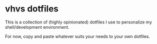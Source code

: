 vhvs dotfiles
=============

This is a collection of (highly opinionated) dotfiles I use to personalize my
shell/development environment.

For now, copy and paste whatever suits your needs to your own dotfiles.
